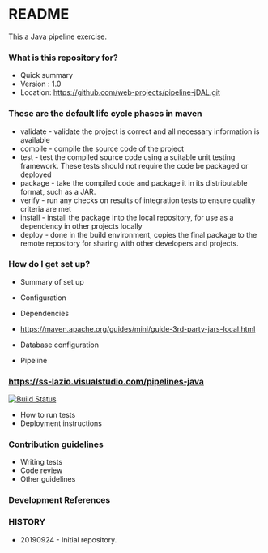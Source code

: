 # README #

This a Java pipeline exercise.

### What is this repository for? ###

* Quick summary
* Version : 1.0
* Location: https://github.com/web-projects/pipeline-jDAL.git

### These are the default life cycle phases in maven

  * validate - validate the project is correct and all necessary information is available
  * compile - compile the source code of the project
  * test - test the compiled source code using a suitable unit testing framework. These tests should not require the code be packaged or deployed
  * package - take the compiled code and package it in its distributable format, such as a JAR.
  * verify - run any checks on results of integration tests to ensure quality criteria are met
  * install - install the package into the local repository, for use as a dependency in other projects locally
  * deploy - done in the build environment, copies the final package to the remote repository for sharing with other developers and projects.


### How do I get set up? ###

* Summary of set up
* Configuration
* Dependencies

* https://maven.apache.org/guides/mini/guide-3rd-party-jars-local.html

* Database configuration

* Pipeline
### https://ss-lazio.visualstudio.com/pipelines-java
[![Build Status](https://ss-lazio.visualstudio.com/web-projects.pipeline-jDAL/_apis/build/status/web-projects.pipeline-jDAL?branchName=master)](https://ss-lazio.visualstudio.com/web-projects.pipeline-jDAL/_build/latest?definitionId=1&branchName=master)

* How to run tests
* Deployment instructions

### Contribution guidelines ###

* Writing tests
* Code review
* Other guidelines

### Development References ###

### HISTORY ###

* 20190924 - Initial repository.
